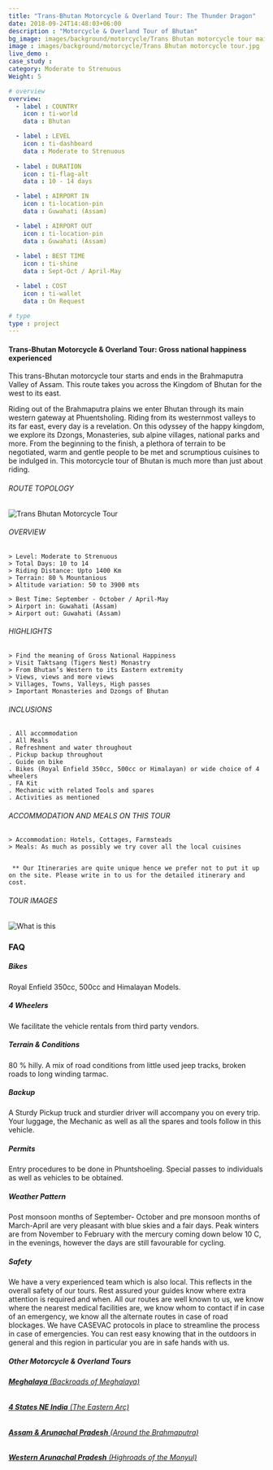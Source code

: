 ```yaml
---
title: "Trans-Bhutan Motorcycle & Overland Tour: The Thunder Dragon"
date: 2018-09-24T14:48:03+06:00
description : "Motorcycle & Overland Tour of Bhutan"
bg_image: images/background/motorcycle/Trans Bhutan motorcycle tour main.jpg
image : images/background/motorcycle/Trans Bhutan motorcycle tour.jpg
live_demo : 
case_study : 
category: Moderate to Strenuous
Weight: 5

# overview
overview:
  - label : COUNTRY
    icon : ti-world
    data : Bhutan

  - label : LEVEL
    icon : ti-dashboard
    data : Moderate to Strenuous
    
  - label : DURATION
    icon : ti-flag-alt
    data : 10 - 14 days

  - label : AIRPORT IN
    icon : ti-location-pin
    data : Guwahati (Assam)

  - label : AIRPORT OUT
    icon : ti-location-pin
    data : Guwahati (Assam)
    
  - label : BEST TIME
    icon : ti-shine
    data : Sept-Oct / April-May

  - label : COST
    icon : ti-wallet
    data : On Request

# type
type : project
---
```


#### Trans-Bhutan Motorcycle & Overland Tour: Gross national happiness experienced

This trans-Bhutan motorcycle tour starts and ends in the Brahmaputra Valley of Assam. This route takes you across the Kingdom of Bhutan for the west to its east. 

Riding out of the Brahmaputra plains we enter Bhutan through its main western gateway at Phuentsholing. Riding from its westernmost valleys to its far east, every day is a revelation. On this odyssey of the happy kingdom, we explore its Dzongs, Monasteries, sub alpine villages, national parks and more. From the beginning to the finish, a plethora of terrain to be negotiated, warm and gentle people to be met and scrumptious cuisines to be indulged in. This motorcycle tour of Bhutan is much more than just about riding.

###### ROUTE TOPOLOGY

![Trans Bhutan Motorcycle Tour](/images/background/motorcycle/transbhutanmotottopo.jpg)

###### OVERVIEW
```
> Level: Moderate to Strenuous
> Total Days: 10 to 14
> Riding Distance: Upto 1400 Km
> Terrain: 80 % Mountanious 
> Altitude variation: 50 to 3900 mts

> Best Time: September - October / April-May
> Airport in: Guwahati (Assam)
> Airport out: Guwahati (Assam)
```




###### HIGHLIGHTS
```
> Find the meaning of Gross National Happiness
> Visit Taktsang (Tigers Nest) Monastry
> From Bhutan’s Western to its Eastern extremity
> Views, views and more views
> Villages, Towns, Valleys, High passes 
> Important Monasteries and Dzongs of Bhutan
```

###### INCLUSIONS
```
. All accommodation
. All Meals
. Refreshment and water throughout
. Pickup backup throughout
. Guide on bike
. Bikes (Royal Enfield 350cc, 500cc or Himalayan) or wide choice of 4 wheelers
. FA Kit
. Mechanic with related Tools and spares
. Activities as mentioned
```
###### ACCOMMODATION AND MEALS ON THIS TOUR
```
> Accommodation: Hotels, Cottages, Farmsteads 
> Meals: As much as possibly we try cover all the local cuisines
 
```
``` ** Our Itineraries are quite unique hence we prefer not to put it up on the site. Please write in to us for the detailed itinerary and cost.```

###### TOUR IMAGES

![What is this](/images/background/motorcycle/Bhutangallery.jpg)





### FAQ

##### Bikes

Royal Enfield 350cc, 500cc and Himalayan Models.

##### 4 Wheelers

We facilitate the vehicle rentals from third party vendors.

##### Terrain & Conditions

80 % hilly. A mix of road conditions from little used jeep tracks, broken roads to long winding tarmac.

##### Backup
A Sturdy Pickup truck and sturdier driver will accompany you on every trip. Your luggage, the Mechanic as well as all the spares and tools follow in this vehicle.

##### Permits
Entry procedures to be done in Phuntshoeling. Special passes to individuals as well as vehicles to be obtained.

##### Weather Pattern
Post monsoon months of September- October and pre monsoon months of March-April are very pleasant with blue skies and a fair days. Peak winters are from November to February with the mercury coming down below 10 C, in the evenings, however the days are still favourable for cycling.

##### Safety 
We have a very experienced team which is also local. This reflects in the overall safety of our tours. Rest assured your guides know where extra attention is required and when. All our routes are well known to us, we know where the nearest medical facilities are, we know whom to contact if in case of an emergency, we know all the alternate routes in case of road blockages. We have CASEVAC protocols in place to streamline the process in case of emergencies. You can rest easy knowing that in the outdoors in general and this region in particular you are in safe hands with us.

##### Other Motorcycle & Overland Tours

###### [**Meghalaya** (Backroads of Meghalaya)](/motorcycle/trans-meghalaya-motorcycle-overland/) 
###### [**4 States NE India** (The Eastern Arc)](/motorcycle/motorcycle-overland-tour-of-ne-india/)  
###### [**Assam & Arunachal Pradesh** (Around the Brahmaputra)](/motorcycle/motorcycle-overland-assam-arunachal-pradesh/)  
###### [**Western Arunachal Pradesh** (Highroads of the Monyul)](/motorcycle/motorcycle-overland-tour-western-arunachal-pradesh/)